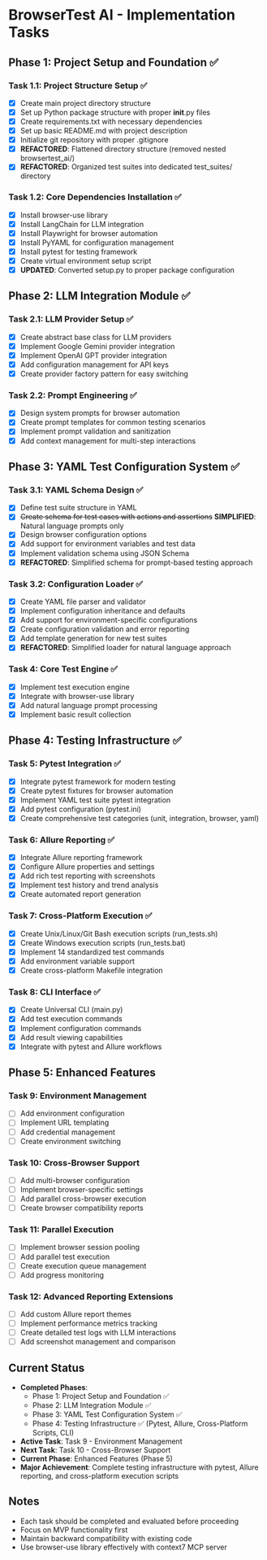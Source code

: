 # BrowserTest AI - Implementation Tasks

## Phase 1: Project Setup and Foundation ✅

### Task 1.1: Project Structure Setup ✅
- [x] Create main project directory structure
- [x] Set up Python package structure with proper __init__.py files
- [x] Create requirements.txt with necessary dependencies
- [x] Set up basic README.md with project description
- [x] Initialize git repository with proper .gitignore
- [x] **REFACTORED**: Flattened directory structure (removed nested browsertest_ai/)
- [x] **REFACTORED**: Organized test suites into dedicated test_suites/ directory

### Task 1.2: Core Dependencies Installation ✅
- [x] Install browser-use library
- [x] Install LangChain for LLM integration
- [x] Install Playwright for browser automation
- [x] Install PyYAML for configuration management
- [x] Install pytest for testing framework
- [x] Create virtual environment setup script
- [x] **UPDATED**: Converted setup.py to proper package configuration

## Phase 2: LLM Integration Module ✅

### Task 2.1: LLM Provider Setup ✅
- [x] Create abstract base class for LLM providers
- [x] Implement Google Gemini provider integration
- [x] Implement OpenAI GPT provider integration
- [x] Add configuration management for API keys
- [x] Create provider factory pattern for easy switching

### Task 2.2: Prompt Engineering ✅
- [x] Design system prompts for browser automation
- [x] Create prompt templates for common testing scenarios
- [x] Implement prompt validation and sanitization
- [x] Add context management for multi-step interactions

## Phase 3: YAML Test Configuration System ✅

### Task 3.1: YAML Schema Design ✅
- [x] Define test suite structure in YAML
- [x] ~~Create schema for test cases with actions and assertions~~ **SIMPLIFIED**: Natural language prompts only
- [x] Design browser configuration options
- [x] Add support for environment variables and test data
- [x] Implement validation schema using JSON Schema
- [x] **REFACTORED**: Simplified schema for prompt-based testing approach

### Task 3.2: Configuration Loader ✅
- [x] Create YAML file parser and validator
- [x] Implement configuration inheritance and defaults
- [x] Add support for environment-specific configurations
- [x] Create configuration validation and error reporting
- [x] Add template generation for new test suites
- [x] **REFACTORED**: Simplified loader for natural language approach

### Task 4: Core Test Engine ✅
- [x] Implement test execution engine
- [x] Integrate with browser-use library
- [x] Add natural language prompt processing
- [x] Implement basic result collection

## Phase 4: Testing Infrastructure ✅

### Task 5: Pytest Integration ✅
- [x] Integrate pytest framework for modern testing
- [x] Create pytest fixtures for browser automation
- [x] Implement YAML test suite pytest integration
- [x] Add pytest configuration (pytest.ini)
- [x] Create comprehensive test categories (unit, integration, browser, yaml)

### Task 6: Allure Reporting ✅
- [x] Integrate Allure reporting framework
- [x] Configure Allure properties and settings
- [x] Add rich test reporting with screenshots
- [x] Implement test history and trend analysis
- [x] Create automated report generation

### Task 7: Cross-Platform Execution ✅
- [x] Create Unix/Linux/Git Bash execution scripts (run_tests.sh)
- [x] Create Windows execution scripts (run_tests.bat)
- [x] Implement 14 standardized test commands
- [x] Add environment variable support
- [x] Create cross-platform Makefile integration

### Task 8: CLI Interface ✅
- [x] Create Universal CLI (main.py)
- [x] Add test execution commands
- [x] Implement configuration commands
- [x] Add result viewing capabilities
- [x] Integrate with pytest and Allure workflows

## Phase 5: Enhanced Features

### Task 9: Environment Management
- [ ] Add environment configuration
- [ ] Implement URL templating
- [ ] Add credential management
- [ ] Create environment switching

### Task 10: Cross-Browser Support
- [ ] Add multi-browser configuration
- [ ] Implement browser-specific settings
- [ ] Add parallel cross-browser execution
- [ ] Create browser compatibility reports

### Task 11: Parallel Execution
- [ ] Implement browser session pooling
- [ ] Add parallel test execution
- [ ] Create execution queue management
- [ ] Add progress monitoring

### Task 12: Advanced Reporting Extensions
- [ ] Add custom Allure report themes
- [ ] Implement performance metrics tracking
- [ ] Create detailed test logs with LLM interactions
- [ ] Add screenshot management and comparison

## Current Status
- **Completed Phases**: 
  - Phase 1: Project Setup and Foundation ✅
  - Phase 2: LLM Integration Module ✅ 
  - Phase 3: YAML Test Configuration System ✅
  - Phase 4: Testing Infrastructure ✅ (Pytest, Allure, Cross-Platform Scripts, CLI)
- **Active Task**: Task 9 - Environment Management
- **Next Task**: Task 10 - Cross-Browser Support
- **Current Phase**: Enhanced Features (Phase 5)
- **Major Achievement**: Complete testing infrastructure with pytest, Allure reporting, and cross-platform execution scripts

## Notes
- Each task should be completed and evaluated before proceeding
- Focus on MVP functionality first
- Maintain backward compatibility with existing code
- Use browser-use library effectively with context7 MCP server